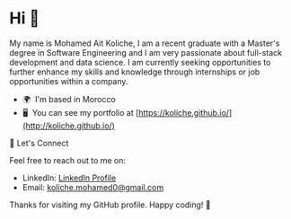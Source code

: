 Hi 👋 
====================================

My name is Mohamed Ait Koliche, I am a recent graduate with a Master's degree in Software Engineering and I am very passionate about full-stack development and data science. I am currently seeking opportunities to further enhance my skills and knowledge through internships or job opportunities within a company.

* 🌍  I'm based in Morocco
* 🖥️  You can see my portfolio at [https://koliche.github.io/](http://koliche.github.io/)

💬 Let's Connect

Feel free to reach out to me on:

- LinkedIn: [LinkedIn Profile](www.linkedin.com/in/mohamed-ait-koliche)
- Email: [koliche.mohamed0@gmail.com](mailto:koliche.mohamed0@gmail.com)
<!--<p align="left">--> 
<!--   <a href="https://www.dribbble.com/Mkoliche" target="_blank" rel="noreferrer">
    <img src="https://raw.githubusercontent.com/danielcranney/readme-generator/main/public/icons/socials/dribbble.svg" width="32" height="32" />
  </a>  -->
<!--   <a href="https://www.github.com/koliche" target="_blank" rel="noreferrer">
    <img src="https://raw.githubusercontent.com/danielcranney/readme-generator/main/public/icons/socials/github.svg" width="32" height="32" />
  </a>  -->
<!--   <a href="https://www.linkedin.com/in/mohamed-ait-koliche" target="_blank" rel="noreferrer">
    <img src="https://raw.githubusercontent.com/danielcranney/readme-generator/main/public/icons/socials/linkedin.svg" width="32" height="32" />
  </a>  -->
<!--   <a href="http://www.medium.com/@koliche.mohamed0" target="_blank" rel="noreferrer">
    <img src="https://raw.githubusercontent.com/danielcranney/readme-generator/main/public/icons/socials/medium.svg" width="32" height="32" />
  </a>  -->
<!--   <a href="https://koliche.github.io" target="_blank" rel="noreferrer">
    <img src="https://raw.githubusercontent.com/danielcranney/readme-generator/main/public/icons/socials/rss.svg" width="32" height="32" />
  </a> 
  <a href="https://www.stackoverflow.com/users/18101626/mohamed-ait-koliche" target="_blank" rel="noreferrer">
    <img src="https://raw.githubusercontent.com/danielcranney/readme-generator/main/public/icons/socials/stackoverflow.svg" width="32" height="32" />
  </a>  -->
<!--   <a href="https://www.twitter.com/MohamedKoliche" target="_blank" rel="noreferrer">
    <img src="https://raw.githubusercontent.com/danielcranney/readme-generator/main/public/icons/socials/twitter.svg" width="32" height="32" />
  </a> -->
<!-- </p> -->

Thanks for visiting my GitHub profile. Happy coding! 🚀
